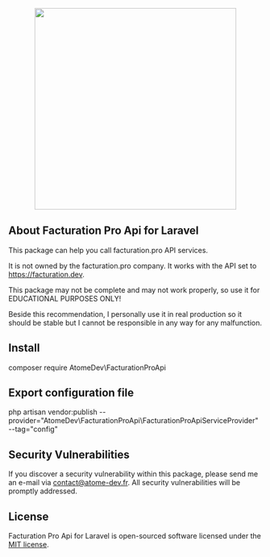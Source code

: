 <p align="center"><a href="https://atome-dev.fr" target="_blank"><img src="https://www.atome-dev.fr/logo.jpg" width="400"></a></p>


## About Facturation Pro Api for Laravel
This package can help you call facturation.pro API services.

It is not owned by the facturation.pro company. It works with the API set to https://facturation.dev.

This package may not be complete and may not work properly, so use it for EDUCATIONAL PURPOSES ONLY!

Beside this recommendation, I personally use it in real production so it should be stable but I cannot be responsible in any way for any malfunction.

## Install
composer require AtomeDev\FacturationProApi

## Export configuration file
php artisan vendor:publish --provider="AtomeDev\FacturationProApi\FacturationProApiServiceProvider" --tag="config"

## Security Vulnerabilities

If you discover a security vulnerability within this package, please send me an e-mail via [contact@atome-dev.fr](mailto:contact@atome-dev.fr). All security vulnerabilities will be promptly addressed.

## License

Facturation Pro Api for Laravel is open-sourced software licensed under the [MIT license](https://opensource.org/licenses/MIT).
 
